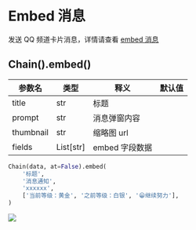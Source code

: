 # Embed 消息

发送 QQ
频道卡片消息，详情请查看 [embed 消息](https://bot.q.qq.com/wiki/develop/api/openapi/message/template/embed_message.html)

## Chain().embed()

| 参数名       | 类型        | 释义         | 默认值 |
|-----------|-----------|------------|-----|
| title     | str       | 标题         |     |
| prompt    | str       | 消息弹窗内容     |     |
| thumbnail | str       | 缩略图 url    |     |
| fields    | List[str] | embed 字段数据 |     |

```python
Chain(data, at=False).embed(
    '标题',
    '消息通知',
    'xxxxxx',
    ['当前等级：黄金', '之前等级：白银', '😁继续努力'],
)
```

![](https://mpqq.gtimg.cn/bot-wiki/online/assets/img/embed.18d8bc6d.jpg)
